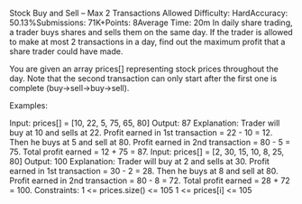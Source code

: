 Stock Buy and Sell – Max 2 Transactions Allowed
Difficulty: HardAccuracy: 50.13%Submissions: 71K+Points: 8Average Time: 20m
In daily share trading, a trader buys shares and sells them on the same day. If the trader is allowed to make at most 2 transactions in a day, find out the maximum profit that a share trader could have made.

You are given an array prices[] representing stock prices throughout the day. Note that the second transaction can only start after the first one is complete (buy->sell->buy->sell).

Examples:

Input: prices[] = [10, 22, 5, 75, 65, 80]
Output: 87
Explanation: 
Trader will buy at 10 and sells at 22. 
Profit earned in 1st transaction = 22 - 10 = 12. 
Then he buys at 5 and sell at 80. 
Profit earned in 2nd transaction = 80 - 5 = 75. 
Total profit earned = 12 + 75 = 87. 
Input: prices[] = [2, 30, 15, 10, 8, 25, 80]
Output: 100
Explanation: 
Trader will buy at 2 and sells at 30. 
Profit earned in 1st transaction = 30 - 2 = 28. 
Then he buys at 8 and sell at 80. 
Profit earned in 2nd transaction = 80 - 8 = 72. 
Total profit earned = 28 + 72 = 100.
Constraints:
1 <= prices.size() <= 105
1 <= prices[i] <= 105

